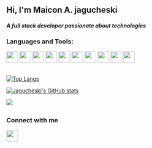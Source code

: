 
## Hi, I'm Maicon A. jagucheski

#### *A full stack developer passionate about technologies* 

### Languages and Tools:


<img height=30 src="https://cdn.jsdelivr.net/gh/devicons/devicon/icons/java/java-original-wordmark.svg"/> <img height=30 src="https://cdn.jsdelivr.net/gh/devicons/devicon/icons/javascript/javascript-original.svg" /> <img height=30 src="https://cdn.jsdelivr.net/gh/devicons/devicon/icons/git/git-plain-wordmark.svg"/> <img height=30 src="https://cdn.jsdelivr.net/gh/devicons/devicon/icons/github/github-original-wordmark.svg"/> <img height=30 src="https://cdn.jsdelivr.net/gh/devicons/devicon/icons/gitlab/gitlab-original-wordmark.svg" /> <img height=30 src="https://cdn.jsdelivr.net/gh/devicons/devicon/icons/jenkins/jenkins-original.svg" /> <img height=30 src="https://cdn.jsdelivr.net/gh/devicons/devicon/icons/mongodb/mongodb-original-wordmark.svg" /> <img height=30 src="https://cdn.jsdelivr.net/gh/devicons/devicon/icons/postgresql/postgresql-original-wordmark.svg" /> <img height=30 src="https://cdn.jsdelivr.net/gh/devicons/devicon/icons/mysql/mysql-original-wordmark.svg" /> <img height=30 src="https://cdn.jsdelivr.net/gh/devicons/devicon/icons/spring/spring-original-wordmark.svg" />



##

[![Top Langs](https://github-readme-stats.vercel.app/api/top-langs/?username=jagucheski&layout=compact)](https://github.com/jagucheski/github-readme-stats)

[![Jagucheski's GitHub stats](https://github-readme-stats.vercel.app/api?username=jagucheski&show_icons=true)](https://github.com/jagucheski/github-readme-stats)

<img src="https://github-readme-streak-stats.herokuapp.com/?user=jagucheski"/>

##

### Connect with me

<a href="https://www.linkedin.com/in/maicon-a-jagucheski-a324385a/">
    <img height="30" src="https://cdn2.iconfinder.com/data/icons/social-icon-3/512/social_style_3_in-306.png"/>
</a>


